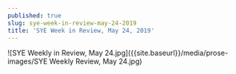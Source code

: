 ```yaml
---
published: true
slug: sye-week-in-review-may-24-2019
title: 'SYE Week in Review, May 24, 2019'
---
```

![SYE Weekly in Review, May 24.jpg]({{site.baseurl}}/media/prose-images/SYE Weekly Review, May 24.jpg)
